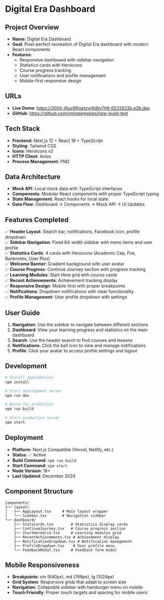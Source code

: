 # Digital Era Dashboard

## Project Overview
- **Name**: Digital Era Dashboard
- **Goal**: Pixel-perfect recreation of Digital Era dashboard with modern React components
- **Features**: 
  - Responsive dashboard with sidebar navigation
  - Statistics cards with Heroicons
  - Course progress tracking
  - User notifications and profile management
  - Mobile-first responsive design

## URLs
- **Live Demo**: https://3000-i9us96luetzyr6dhv7ti9-6532622b.e2b.dev
- **GitHub**: https://github.com/onlineempires/new-build-test

## Tech Stack
- **Frontend**: Next.js 12 + React 18 + TypeScript
- **Styling**: Tailwind CSS
- **Icons**: Heroicons v2
- **HTTP Client**: Axios
- **Process Management**: PM2

## Data Architecture
- **Mock API**: Local mock data with TypeScript interfaces
- **Components**: Modular React components with proper TypeScript typing
- **State Management**: React hooks for local state
- **Data Flow**: Dashboard → Components → Mock API → UI Updates

## Features Completed
✅ **Header Layout**: Search bar, notifications, Facebook icon, profile dropdown  
✅ **Sidebar Navigation**: Fixed 64-width sidebar with menu items and user profile  
✅ **Statistics Cards**: 4 cards with Heroicons (Academic Cap, Fire, Banknotes, User Plus)  
✅ **Welcome Banner**: Gradient background with user avatar  
✅ **Course Progress**: Continue Journey section with progress tracking  
✅ **Learning Modules**: Start Here grid with course cards  
✅ **Recent Achievements**: Achievement tracking display  
✅ **Responsive Design**: Mobile-first with proper breakpoints  
✅ **Notifications**: Dropdown notifications with clear functionality  
✅ **Profile Management**: User profile dropdown with settings  

## User Guide
1. **Navigation**: Use the sidebar to navigate between different sections
2. **Dashboard**: View your learning progress and statistics on the main dashboard
3. **Search**: Use the header search to find courses and lessons
4. **Notifications**: Click the bell icon to view and manage notifications
5. **Profile**: Click your avatar to access profile settings and logout

## Development
```bash
# Install dependencies
npm install

# Start development server
npm run dev

# Build for production
npm run build

# Start production server
npm start
```

## Deployment
- **Platform**: Next.js Compatible (Vercel, Netlify, etc.)
- **Status**: ✅ Active
- **Build Command**: `npm run build`
- **Start Command**: `npm start`
- **Node Version**: 18+
- **Last Updated**: December 2024

## Component Structure
```
components/
├── layout/
│   ├── AppLayout.tsx     # Main layout wrapper
│   └── Sidebar.tsx       # Navigation sidebar
└── dashboard/
    ├── StatsCards.tsx        # Statistics display cards
    ├── ContinueJourney.tsx   # Course progress section
    ├── StartHereGrid.tsx     # Learning modules grid
    ├── RecentAchievements.tsx # Achievement display
    ├── NotificationDropdown.tsx # Notification management
    ├── ProfileDropdown.tsx    # User profile menu
    └── FeedbackModal.tsx     # Feedback form modal
```

## Mobile Responsiveness
- **Breakpoints**: sm (640px), md (768px), lg (1024px)
- **Grid System**: Responsive grids that adapt to screen size
- **Navigation**: Collapsible sidebar with hamburger menu on mobile
- **Touch Friendly**: Proper touch targets and spacing for mobile users